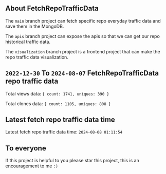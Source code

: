 ## About FetchRepoTrafficData

The `main` branch project can fetch specific repo everyday traffic data and save them in the MongoDB.

The `apis` branch project can expose the apis so that we can get our repo historical traffic data.

The `visualization` branch project is a frontend project that can make the repo traffic data visualization.

## `2022-12-30` To `2024-08-07` FetchRepoTrafficData repo traffic data

Total views data: `{ count: 1741, uniques: 390 }`

Total clones data: `{ count: 1105, uniques: 808 }`

## Latest fetch repo traffic data time

Latest fetch repo traffic data time: `2024-08-08 01:11:54`

## To everyone

If this project is helpful to you please star this project, this is an encouragement to me `:)`



